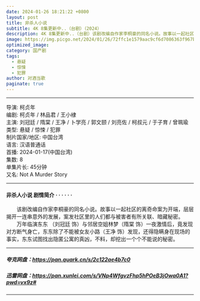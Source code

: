 ```yaml
---
date: 2024-01-26 18:21:22 +0800
layout: post
title: 非杀人小说
subtitle: 4K 8集更新中..（台剧）（2024）
description: 4K 8集更新中..（台剧）该剧改编自作家李桐豪的同名小说。故事以一起社区的离奇命案为开端，层层揭开一连串意外的发展，案发社区里的人们都与被害者有所关联、暗藏秘密。...
image: https://img.picgo.net/2024/01/26/72ffc1e1579aac9cf6d7086363f967b1b30385749a4620bb.webp
optimized_image: 
category: 国产剧
tags:
  - 悬疑
  - 惊悚
  - 犯罪
author: 对酒当歌
paginate: true
---
```


---

导演: 柯贞年  
编剧: 柯贞年 / 林品君 / 王小棣  
主演: 刘冠廷 / 隋棠 / 王净 / 卜学亮 / 郭文颐 / 刘亮佐 / 柯叔元 / 于子育 / 曾珮瑜  
类型: 悬疑 / 惊悚 / 犯罪  
制片国家/地区: 中国台湾  
语言: 汉语普通话  
首播: 2024-01-17(中国台湾)  
集数: 8  
单集片长: 45分钟  
又名: Not A Murder Story  

---

#### 非杀人小说 剧情简介 · · · · · ·

　　该剧改编自作家李桐豪的同名小说。故事以一起社区的离奇命案为开端，层层揭开一连串意外的发展，案发社区里的人们都与被害者有所关联、暗藏秘密。  
　　万年临演东东 （刘冠廷 饰）与邻居空姐林梦（隋棠 饰）一夜激情后，竟发现对方断气身亡，东东除了不能被女友小路（王净 饰）发现，还得隐瞒身在现场的事实，东东试图找出隐匿公寓的真凶，不料，却挖出一个个不能说的秘密。

---

##### 夸克网盘：<https://pan.quark.cn/s/2c122ae4b7c0>

##### 迅雷网盘：<https://pan.xunlei.com/s/VNp4WfgvzFhp5hPOeB3jOwa0A1?pwd=vx9z#>

---
